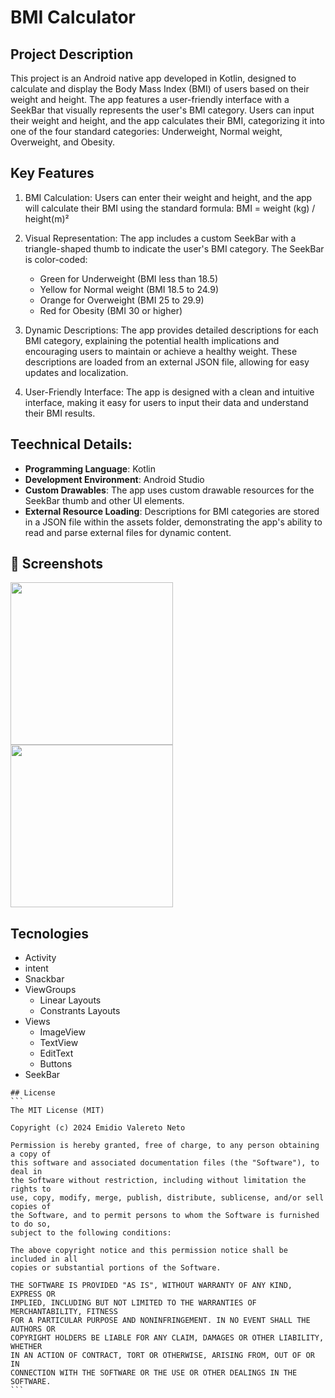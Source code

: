 # BMI Calculator

## Project Description

This project is an Android native app developed in Kotlin, designed to calculate and display the Body Mass Index (BMI) of users based on their weight and height. The app features a user-friendly interface with a SeekBar that visually represents the user's BMI category. Users can input their weight and height, and the app calculates their BMI, categorizing it into one of the four standard categories: Underweight, Normal weight, Overweight, and Obesity.

## Key Features

1. BMI Calculation: Users can enter their weight and height, and the app will calculate their BMI using the standard formula: BMI = weight (kg) / height(m)²
2. Visual Representation: The app includes a custom SeekBar with a triangle-shaped thumb to indicate the user's BMI category. The SeekBar is color-coded:

   - Green for Underweight (BMI less than 18.5)
   - Yellow for Normal weight (BMI 18.5 to 24.9)
   - Orange for Overweight (BMI 25 to 29.9)
   - Red for Obesity (BMI 30 or higher)

3. Dynamic Descriptions: The app provides detailed descriptions for each BMI category, explaining the potential health implications and encouraging users to maintain or achieve a healthy weight. These descriptions are loaded from an external JSON file, allowing for easy updates and localization.
4. User-Friendly Interface: The app is designed with a clean and intuitive interface, making it easy for users to input their data and understand their BMI results.

## Teechnical Details:

- **Programming Language**: Kotlin
- **Development Environment**: Android Studio
- **Custom Drawables**: The app uses custom drawable resources for the SeekBar thumb and other UI elements.
- **External Resource Loading**: Descriptions for BMI categories are stored in a JSON file within the assets folder, demonstrating the app's ability to read and parse external files for dynamic content.


## :camera_flash: Screenshots
<!-- You can add more screenshots here if you like -->

<img src="assets/docs/app_screenshot_home.png" width="260" />
<img src="assets/docs/app_screenshot_result.png" width="260" />

## Tecnologies

- Activity
- intent
- Snackbar
- ViewGroups
  - Linear Layouts
  - Constrants Layouts
- Views
  - ImageView
  - TextView
  - EditText
  - Buttons
- SeekBar

````
## License
```
The MIT License (MIT)

Copyright (c) 2024 Emidio Valereto Neto

Permission is hereby granted, free of charge, to any person obtaining a copy of
this software and associated documentation files (the "Software"), to deal in
the Software without restriction, including without limitation the rights to
use, copy, modify, merge, publish, distribute, sublicense, and/or sell copies of
the Software, and to permit persons to whom the Software is furnished to do so,
subject to the following conditions:

The above copyright notice and this permission notice shall be included in all
copies or substantial portions of the Software.

THE SOFTWARE IS PROVIDED "AS IS", WITHOUT WARRANTY OF ANY KIND, EXPRESS OR
IMPLIED, INCLUDING BUT NOT LIMITED TO THE WARRANTIES OF MERCHANTABILITY, FITNESS
FOR A PARTICULAR PURPOSE AND NONINFRINGEMENT. IN NO EVENT SHALL THE AUTHORS OR
COPYRIGHT HOLDERS BE LIABLE FOR ANY CLAIM, DAMAGES OR OTHER LIABILITY, WHETHER
IN AN ACTION OF CONTRACT, TORT OR OTHERWISE, ARISING FROM, OUT OF OR IN
CONNECTION WITH THE SOFTWARE OR THE USE OR OTHER DEALINGS IN THE SOFTWARE.
```
